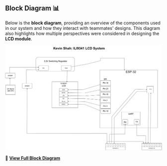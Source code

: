 ## Block Diagram 📊  

Below is the **block diagram**, providing an overview of the components used in our system and how they interact with teammates' designs. This diagram also highlights how multiple perspectives were considered in designing the **LCD module**.  

![Block Diagram](28_Feb_Kevin_Individual_Block_Diagram_EGR314.drawio.png)  

🔗 [**View Full Block Diagram**](https://drive.google.com/file/d/1y2u3dRcogwUWcMYUiIJfNdwun7hrlTpl/view?usp=sharing)  
